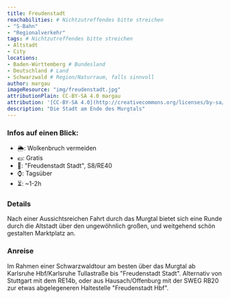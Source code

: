 ```yaml
---
title: Freudenstadt
reachabilities: # Nichtzutreffendes bitte streichen
- "S-Bahn"
- "Regionalverkehr"
tags: # Nichtzutreffendes bitte streichen
- Altstadt
- City
locations:
- Baden-Württemberg # Bundesland
- Deutschland # Land
- Schwarzwald # Region/Naturraum, falls sinnvoll
author: margau
imageResource: "img/freudenstadt.jpg"
attributionPlain: CC-BY-SA 4.0 margau
attribution: '[CC-BY-SA 4.0](http://creativecommons.org/licenses/by-sa/4.0/) margau'
description: "Die Stadt am Ende des Murgtals"
---
```


### Infos auf einen Blick:
- 🌦️: Wolkenbruch vermeiden
- 💶: Gratis
- 🚉: "Freudenstadt Stadt", S8/RE40
- ⌚: Tagsüber
- ⏳: ~1-2h

### Details
Nach einer Aussichtsreichen Fahrt durch das Murgtal bietet sich eine Runde durch die Altstadt über den ungewöhnlich großen, und weitgehend schön gestalten Marktplatz an.

### Anreise
Im Rahmen einer Schwarzwaldtour am besten über das Murgtal ab Karlsruhe Hbf/Karlsruhe Tullastraße bis "Freudenstadt Stadt". Alternativ von Stuttgart mit dem RE14b, oder aus Hausach/Offenburg mit der SWEG RB20 zur etwas abgelegeneren Haltestelle "Freudenstadt Hbf".
